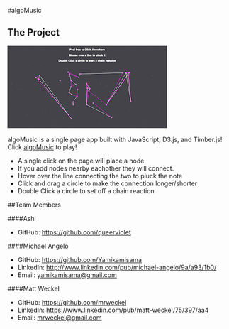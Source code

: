 #algoMusic

## The Project
![](thumbnail.png)

algoMusic is a single page app built with JavaScript, D3.js, and Timber.js! Click [algoMusic](https://yamikamisama.github.io/algo_music) to play! 
* A single click on the page will place a node
* If you add nodes nearby eachother they will connect.
* Hover over the line connecting the two to pluck the note
* Click and drag a circle to make the connection longer/shorter
* Double Click a circle to set off a chain reaction

##Team Members

####Ashi
* GitHub: https://github.com/queerviolet

####Michael Angelo
* GitHub: https://github.com/Yamikamisama
* LinkedIn: http://www.linkedin.com/pub/michael-angelo/9a/a93/1b0/
* Email: yamikamisama@gmail.com

####Matt Weckel
* GitHub: https://github.com/mrweckel
* LinkedIn: https://www.linkedin.com/pub/matt-weckel/75/397/aa4
* Email: mrweckel@gmail.com
